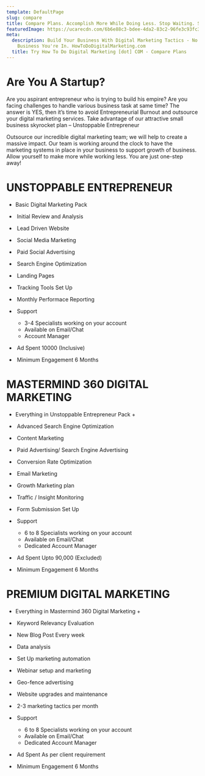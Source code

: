 ```yaml
---
template: DefaultPage
slug: compare
title: Compare Plans. Accomplish More While Doing Less. Stop Waiting. Start Building.
featuredImage: https://ucarecdn.com/6b6e88c3-bdee-4da2-83c2-96fe3c93fc3e/-/preview/-/grayscale/
meta:
  description: Build Your Business With Digital Marketing Tactics - No Matter What
    Business You're In. HowToDoDigitalMarketing.com
  title: Try How To Do Digital Marketing [dot] COM - Compare Plans
---
```

# Are You A Startup?

Are you aspirant entrepreneur who is trying to build his empire? Are you facing challenges to handle various business task at same time? The answer is YES, then it’s time to avoid Entrepreneurial Burnout and outsource your digital marketing services. Take advantage of our attractive small business skyrocket plan – Unstoppable Entrepreneur

Outsource our incredible digital marketing team; we will help to create a massive impact. Our team is working around the clock to have the marketing systems in place in your business to support growth of business. Allow yourself to make more while working less. You are just one-step away!

# UNSTOPPABLE ENTREPRENEUR

* Basic Digital Marketing Pack
*  Initial Review and Analysis
*  Lead Driven Website
*  Social Media Marketing
*  Paid Social Advertising
*  Search Engine Optimization
*  Landing Pages
*  Tracking Tools Set Up
*  Monthly Performace Reporting
*  Support

  * 3-4 Specialists working on your account
  * Available on Email/Chat
  * Account Manager
*  Ad Spent 10000 (Inclusive)
*  Minimum Engagement 6 Months

# MASTERMIND 360 DIGITAL MARKETING

* Everything in Unstoppable Entrepreneur Pack +
*  Advanced Search Engine Optimization
*  Content Marketing
*  Paid Advertising/ Search Engine Advertising
*  Conversion Rate Optimization
*  Email Marketing
*  Growth Marketing plan
*  Traffic / Insight Monitoring
*  Form Submission Set Up
*  Support

  * 6 to 8 Specialists working on your account
  * Available on Email/Chat
  * Dedicated Account Manager
*  Ad Spent Upto 90,000 (Excluded)
*  Minimum Engagement 6 Months

# PREMIUM DIGITAL MARKETING

* Everything in Mastermind 360 Digital Marketing +
*  Keyword Relevancy Evaluation
*  New Blog Post Every week
*  Data analysis
*  Set Up marketing automation
*  Webinar setup and marketing
*  Geo-fence advertising
*  Website upgrades and maintenance
*  2-3 marketing tactics per month
*  Support

  * 6 to 8 Specialists working on your account
  * Available on Email/Chat
  * Dedicated Account Manager
*  Ad Spent As per client requirement
*  Minimum Engagement 6 Months